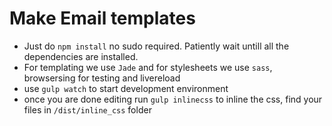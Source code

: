 # Make Email templates

- Just do `npm install` no sudo required. Patiently wait untill all the dependencies are installed.
- For templating we use `Jade` and for stylesheets we use `sass`, browsersing for testing and livereload
- use `gulp watch` to start development environment
- once you are done editing run `gulp inlinecss` to inline the css, find your files in `/dist/inline_css` folder

